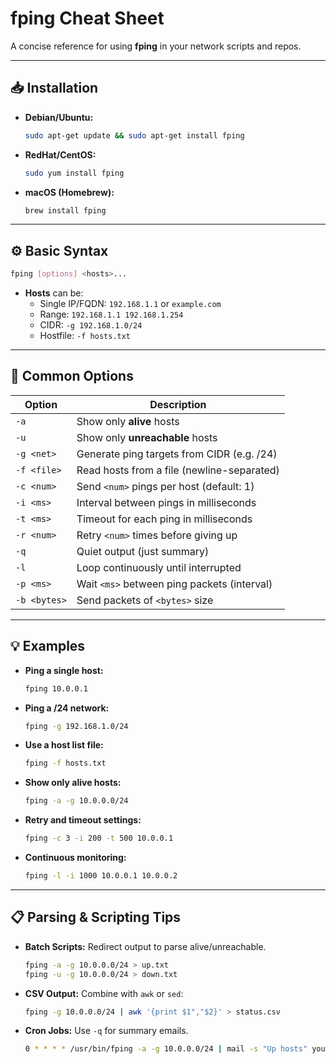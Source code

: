# fping Cheat Sheet

A concise reference for using **fping** in your network scripts and repos.

---

## 📥 Installation

- **Debian/Ubuntu:**
  ```bash
  sudo apt-get update && sudo apt-get install fping
  ```
- **RedHat/CentOS:**
  ```bash
  sudo yum install fping
  ```
- **macOS (Homebrew):**
  ```bash
  brew install fping
  ```

---

## ⚙️ Basic Syntax

```bash
fping [options] <hosts>...
```

- **Hosts** can be:
  - Single IP/FQDN: `192.168.1.1` or `example.com`
  - Range: `192.168.1.1 192.168.1.254`
  - CIDR: `-g 192.168.1.0/24`
  - Hostfile: `-f hosts.txt`

---

## 🔑 Common Options

| Option      | Description                                   |
|-------------|-----------------------------------------------|
| `-a`        | Show only **alive** hosts                     |
| `-u`        | Show only **unreachable** hosts               |
| `-g <net>`  | Generate ping targets from CIDR (e.g. /24)    |
| `-f <file>` | Read hosts from a file (newline-separated)    |
| `-c <num>`  | Send `<num>` pings per host (default: 1)      |
| `-i <ms>`   | Interval between pings in milliseconds        |
| `-t <ms>`   | Timeout for each ping in milliseconds         |
| `-r <num>`  | Retry `<num>` times before giving up          |
| `-q`        | Quiet output (just summary)                   |
| `-l`        | Loop continuously until interrupted           |
| `-p <ms>`   | Wait `<ms>` between ping packets (interval)   |
| `-b <bytes>`| Send packets of `<bytes>` size                |

---

## 💡 Examples

- **Ping a single host:**
  ```bash
  fping 10.0.0.1
  ```

- **Ping a /24 network:**
  ```bash
  fping -g 192.168.1.0/24
  ```

- **Use a host list file:**
  ```bash
  fping -f hosts.txt
  ```

- **Show only alive hosts:**
  ```bash
  fping -a -g 10.0.0.0/24
  ```

- **Retry and timeout settings:**
  ```bash
  fping -c 3 -i 200 -t 500 10.0.0.1
  ```

- **Continuous monitoring:**
  ```bash
  fping -l -i 1000 10.0.0.1 10.0.0.2
  ```

---

## 📋 Parsing & Scripting Tips

- **Batch Scripts:** Redirect output to parse alive/unreachable.
  ```bash
  fping -a -g 10.0.0.0/24 > up.txt
  fping -u -g 10.0.0.0/24 > down.txt
  ```
- **CSV Output:** Combine with `awk` or `sed`:
  ```bash
  fping -g 10.0.0.0/24 | awk '{print $1","$2}' > status.csv
  ```
- **Cron Jobs:** Use `-q` for summary emails.
  ```bash
  0 * * * * /usr/bin/fping -a -g 10.0.0.0/24 | mail -s "Up hosts" you@domain.com
  ```
